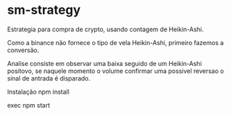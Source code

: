 # sm-strategy
Estrategia para compra de crypto, usando contagem de Heikin-Ashi. 

Como a binance não fornece o tipo de vela Heikin-Ashi, primeiro fazemos a conversão.

Analise consiste em observar uma baixa seguido de um Heikin-Ashi positovo, se naquele momento o volume confirmar 
uma possivel reversao o sinal de antrada é disparado.


Instalação
npm install

exec
npm start
